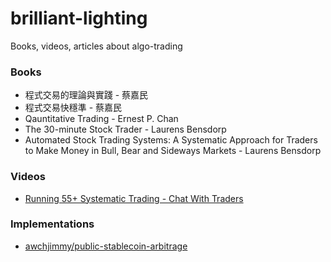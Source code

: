 # brilliant-lighting
Books, videos, articles about algo-trading

### Books
- 程式交易的理論與實踐 - 蔡嘉民
- 程式交易快穩準 - 蔡嘉民
- Qauntitative Trading - Ernest P. Chan
- The 30-minute Stock Trader - Laurens Bensdorp
- Automated Stock Trading Systems: A Systematic Approach for Traders to Make Money in Bull, Bear and Sideways Markets - Laurens Bensdorp

### Videos
- [Running 55+ Systematic Trading - Chat With Traders](https://www.youtube.com/watch?v=eQGfCT6-lxs)

### Implementations
- [awchjimmy/public-stablecoin-arbitrage](https://github.com/narrow-loop/public-stablecoin-arbitrage)
